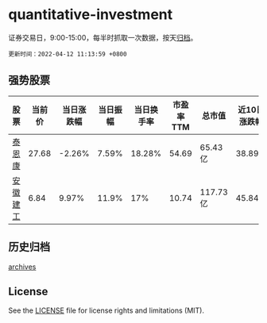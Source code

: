 # quantitative-investment

证券交易日，9:00-15:00，每半时抓取一次数据，按天[归档](archives)。

`更新时间：2022-04-12 11:13:59 +0800`

## 强势股票

|股票|当前价|当日涨跌幅|当日振幅|当日换手率|市盈率TTM|总市值|近10日涨跌幅|
|----|----|----|----|----|----|----|----|
|[泰恩康](https://xueqiu.com/S/SZ301263)|27.68|-2.26%|7.59%|18.28%|54.69|65.43亿|38.89%|
|[安徽建工](https://xueqiu.com/S/SH600502)|6.84|9.97%|11.9%|17%|10.74|117.73亿|45.84%|

## 历史归档

[archives](archives)

## License

See the [LICENSE](LICENSE) file for license rights and limitations (MIT).